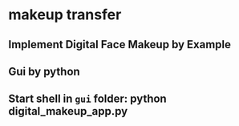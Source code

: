 # makeup transfer

## Implement  Digital Face Makeup by Example

## Gui by python

## Start shell in ```gui``` folder: python digital_makeup_app.py
